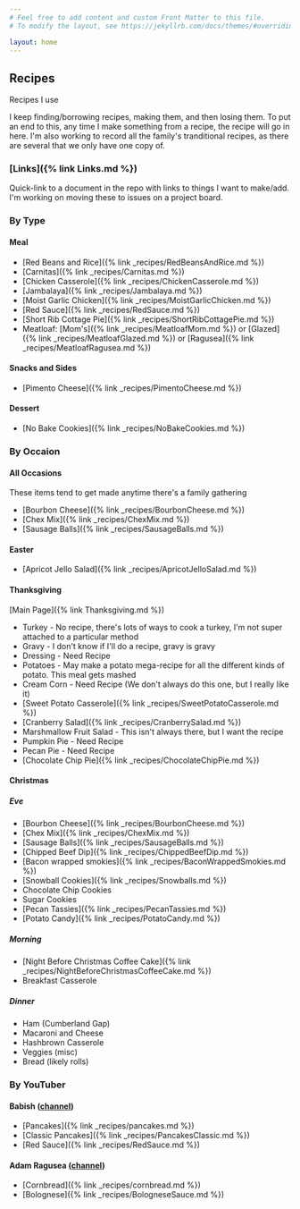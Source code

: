 ```yaml
---
# Feel free to add content and custom Front Matter to this file.
# To modify the layout, see https://jekyllrb.com/docs/themes/#overriding-theme-defaults

layout: home
---
```

## Recipes
Recipes I use

I keep finding/borrowing recipes, making them, and then losing them. To put an end to this, any time I make something from a recipe, the recipe will go in here. I'm also working to record all the family's tranditional recipes, as there are several that we only have one copy of.

### [Links]({% link Links.md %})
Quick-link to a document in the repo with links to things I want to make/add. I'm working on moving these to issues on a project board.

### By Type
#### Meal
* [Red Beans and Rice]({% link _recipes/RedBeansAndRice.md %})
* [Carnitas]({% link _recipes/Carnitas.md %})
* [Chicken Casserole]({% link _recipes/ChickenCasserole.md %})
* [Jambalaya]({% link _recipes/Jambalaya.md %})
* [Moist Garlic Chicken]({% link _recipes/MoistGarlicChicken.md %})
* [Red Sauce]({% link _recipes/RedSauce.md %})
* [Short Rib Cottage Pie]({% link _recipes/ShortRibCottagePie.md %})
* Meatloaf: [Mom's]({% link _recipes/MeatloafMom.md %}) or [Glazed]({% link _recipes/MeatloafGlazed.md %}) or [Ragusea]({% link _recipes/MeatloafRagusea.md %})

#### Snacks and Sides
* [Pimento Cheese]({% link _recipes/PimentoCheese.md %})

#### Dessert
* [No Bake Cookies]({% link _recipes/NoBakeCookies.md %})

### By Occaion
#### All Occasions
These items tend to get made anytime there's a family gathering
* [Bourbon Cheese]({% link _recipes/BourbonCheese.md %})
* [Chex Mix]({% link _recipes/ChexMix.md %})
* [Sausage Balls]({% link _recipes/SausageBalls.md %})

#### Easter
* [Apricot Jello Salad]({% link _recipes/ApricotJelloSalad.md %})

#### Thanksgiving

[Main Page]({% link Thanksgiving.md %})

* Turkey - No recipe, there's lots of ways to cook a turkey, I'm not super attached to a particular method
* Gravy - I don't know if I'll do a recipe, gravy is gravy
* Dressing - Need Recipe
* Potatoes - May make a potato mega-recipe for all the different kinds of potato. This meal gets mashed
* Cream Corn - Need Recipe (We don't always do this one, but I really like it)
* [Sweet Potato Casserole]({% link _recipes/SweetPotatoCasserole.md %})
* [Cranberry Salad]({% link _recipes/CranberrySalad.md %})
* Marshmallow Fruit Salad - This isn't always there, but I want the recipe
* Pumpkin Pie - Need Recipe
* Pecan Pie - Need Recipe
* [Chocolate Chip Pie]({% link _recipes/ChocolateChipPie.md %})

#### Christmas
##### Eve
* [Bourbon Cheese]({% link _recipes/BourbonCheese.md %})
* [Chex Mix]({% link _recipes/ChexMix.md %})
* [Sausage Balls]({% link _recipes/SausageBalls.md %})
* [Chipped Beef Dip]({% link _recipes/ChippedBeefDip.md %})
* [Bacon wrapped smokies]({% link _recipes/BaconWrappedSmokies.md %})
* [Snowball Cookies]({% link _recipes/Snowballs.md %})
* Chocolate Chip Cookies
* Sugar Cookies
* [Pecan Tassies]({% link _recipes/PecanTassies.md %})
* [Potato Candy]({% link _recipes/PotatoCandy.md %})
##### Morning
* [Night Before Christmas Coffee Cake]({% link _recipes/NightBeforeChristmasCoffeeCake.md %})
* Breakfast Casserole
##### Dinner
* Ham (Cumberland Gap)
* Macaroni and Cheese
* Hashbrown Casserole
* Veggies (misc)
* Bread (likely rolls)

### By YouTuber
#### Babish ([channel](https://www.youtube.com/user/bgfilms))
* [Pancakes]({% link _recipes/pancakes.md %})
* [Classic Pancakes]({% link _recipes/PancakesClassic.md %})
* [Red Sauce]({% link _recipes/RedSauce.md %})

#### Adam Ragusea ([channel](https://www.youtube.com/channel/UC9_p50tH3WmMslWRWKnM7dQ))
* [Cornbread]({% link _recipes/cornbread.md %})
* [Bolognese]({% link _recipes/BologneseSauce.md %})
